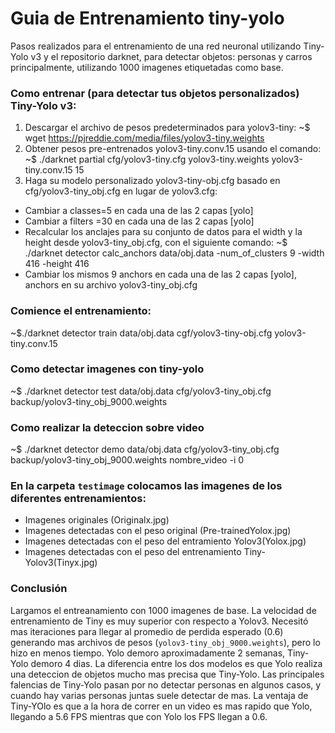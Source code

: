 # Guia de Entrenamiento tiny-yolo

Pasos realizados para el entrenamiento de una red neuronal utilizando Tiny-Yolo v3 y el repositorio darknet, para detectar objetos: personas y carros principalmente, utilizando 1000 imagenes etiquetadas como base.

### Como entrenar (para detectar tus objetos personalizados) Tiny-Yolo v3:

1. Descargar el archivo de pesos predeterminados para yolov3-tiny: ~$ wget https://pjreddie.com/media/files/yolov3-tiny.weights
2. Obtener pesos pre-entrenados yolov3-tiny.conv.15 usando el comando: ~$ ./darknet partial cfg/yolov3-tiny.cfg yolov3-tiny.weights yolov3-tiny.conv.15 15
3. Haga su modelo personalizado yolov3-tiny-obj.cfg basado en cfg/yolov3-tiny_obj.cfg en lugar de yolov3.cfg:
* Cambiar a classes=5 en cada una de las 2 capas [yolo] 
* Cambiar a filters =30 en cada una de las 2 capas [yolo]
* Recalcular los anclajes para su conjunto de datos para el width y la height desde yolov3-tiny_obj.cfg, con el siguiente comando: ~$ ./darknet detector calc_anchors data/obj.data -num_of_clusters 9 -width 416 -height 416
* Cambiar los mismos 9 anchors en cada una de las 2 capas [yolo], anchors en su archivo yolov3-tiny_obj.cfg

### Comience el entrenamiento:

~$./darknet detector train data/obj.data cgf/yolov3-tiny-obj.cfg yolov3-tiny.conv.15 

### Como detectar imagenes con tiny-yolo

~$ ./darknet detector test data/obj.data cfg/yolov3-tiny_obj.cfg backup/yolov3-tiny_obj_9000.weights

### Como realizar la deteccion sobre video

~$ ./darknet detector demo data/obj.data cfg/yolov3-tiny_obj.cfg backup/yolov3-tiny_obj_9000.weights nombre_video -i 0

### En la carpeta `testimage` colocamos las imagenes de los diferentes entrenamientos:

* Imagenes originales (Originalx.jpg)
* Imagenes detectadas con el peso original (Pre-trainedYolox.jpg)
* Imagenes detectadas con el peso del entramiento Yolov3(Yolox.jpg)
* Imagenes detectadas con el peso del entrenamiento Tiny-Yolov3(Tinyx.jpg)

### Conclusión

Largamos el entreanamiento con 1000 imagenes de base. La velocidad de entrenamiento de Tiny es muy superior con respecto a Yolov3. Necesitó mas iteraciones para llegar al promedio de perdida esperado (0.6) generando mas archivos de pesos (`yolov3-tiny_obj_9000.weights`), pero lo hizo en menos tiempo. Yolo demoro aproximadamente 2 semanas, Tiny-Yolo demoro 4 dias.
La diferencia entre los dos modelos es que Yolo realiza una deteccion de objetos mucho mas precisa que Tiny-Yolo.
Las principales falencias de Tiny-Yolo pasan por no detectar personas en algunos casos, y cuando hay varias personas juntas suele detectar de mas. La ventaja de Tiny-YOlo es que a la hora de correr en un video es mas rapido que Yolo, llegando a 5.6 FPS mientras que con Yolo los FPS llegan a 0.6.
